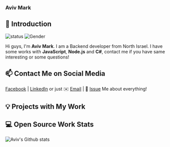 ### Aviv Mark
## 👋 Introduction

<!--https://user-images.githubusercontent.com/5713670/87202985-820dcb80-c2b6-11ea-9f56-7ec461c497c3.gif-->
<!--<img align='right' src='https://octodex.github.com/images/hula_loop_octodex03.gif' width='200"'> -->

![status](https://img.shields.io/badge/status-up-brightgreen) ![Gender](https://img.shields.io/badge/gender-%F0%9F%A4%B5-lightgrey)

Hi guys, I'm **Aviv Mark**. I am a Backend developer from North Israel.
I have some works with **JavaScript**, **Node.js** and **C#**, contact me if you have same interesting or some questions!

## 📫 Contact Me on Social Media

[Facebook][-1] | [LinkedIn][0] or just ✉️ [Email](aviv27400@gmail.com) | 💬 [Issue](https://github.com/AvivSoftware/issues/me) Me about everything!

## 💡 Projects with My Work


 
## 💻 Open Source Work Stats


![Aviv's Github stats](https://github-readme-stats.vercel.app/api?username=AvivSoftware&show_icons=true)

[-1]: https://www.facebook.com/avivmark/
[0]: https://www.linkedin.com/in/aviv-mark-724a7b1ba/
